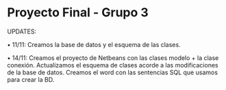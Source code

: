 # Proyecto Final - Grupo 3

UPDATES:

• 11/11: Creamos la base de datos y el esquema de las clases.

• 14/11: Creamos el proyecto de Netbeans con las clases modelo + la clase conexión. Actualizamos el esquema de clases acorde a las modificaciones de la base de datos. Creamos el word con las sentencias SQL que usamos para crear la BD.
